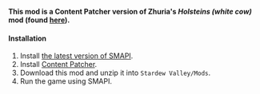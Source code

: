 **This mod is a Content Patcher version of Zhuria's *Holsteins (white cow)* mod (found [here](https://www.nexusmods.com/stardewvalley/mods/45)).**

#### Installation
1. Install [the latest version of SMAPI](https://smapi.io/).
2. Install [Content Patcher](https://www.nexusmods.com/stardewvalley/mods/1915).
3. Download this mod and unzip it into `Stardew Valley/Mods`.
4. Run the game using SMAPI.
